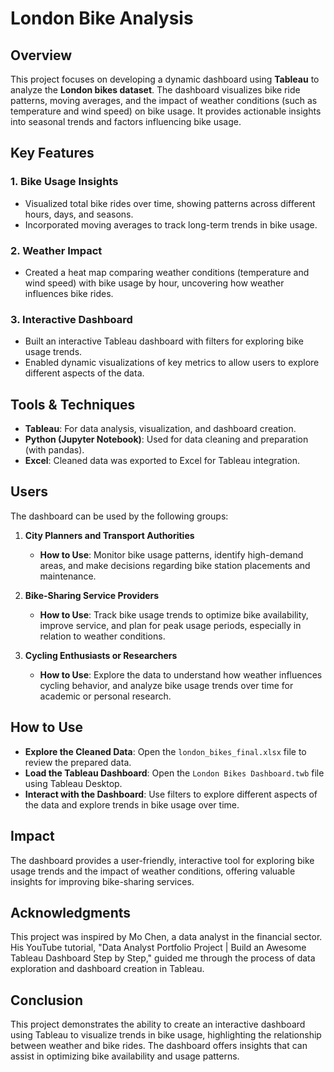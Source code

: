 # London Bike Analysis

## Overview
This project focuses on developing a dynamic dashboard using **Tableau** to analyze the **London bikes dataset**. The dashboard visualizes bike ride patterns, moving averages, and the impact of weather conditions (such as temperature and wind speed) on bike usage. It provides actionable insights into seasonal trends and factors influencing bike usage.

## Key Features

### 1. **Bike Usage Insights**
- Visualized total bike rides over time, showing patterns across different hours, days, and seasons.
- Incorporated moving averages to track long-term trends in bike usage.

### 2. **Weather Impact**
- Created a heat map comparing weather conditions (temperature and wind speed) with bike usage by hour, uncovering how weather influences bike rides.

### 3. **Interactive Dashboard**
- Built an interactive Tableau dashboard with filters for exploring bike usage trends.
- Enabled dynamic visualizations of key metrics to allow users to explore different aspects of the data.

## Tools & Techniques

- **Tableau**: For data analysis, visualization, and dashboard creation.
- **Python (Jupyter Notebook)**: Used for data cleaning and preparation (with pandas).
- **Excel**: Cleaned data was exported to Excel for Tableau integration.

## Users

The dashboard can be used by the following groups:

1. **City Planners and Transport Authorities**
   - **How to Use**: Monitor bike usage patterns, identify high-demand areas, and make decisions regarding bike station placements and maintenance.
   
2. **Bike-Sharing Service Providers**
   - **How to Use**: Track bike usage trends to optimize bike availability, improve service, and plan for peak usage periods, especially in relation to weather conditions.

3. **Cycling Enthusiasts or Researchers**
   - **How to Use**: Explore the data to understand how weather influences cycling behavior, and analyze bike usage trends over time for academic or personal research.

## How to Use

- **Explore the Cleaned Data**: Open the `london_bikes_final.xlsx` file to review the prepared data.
- **Load the Tableau Dashboard**: Open the `London Bikes Dashboard.twb` file using Tableau Desktop.
- **Interact with the Dashboard**: Use filters to explore different aspects of the data and explore trends in bike usage over time.

## Impact
The dashboard provides a user-friendly, interactive tool for exploring bike usage trends and the impact of weather conditions, offering valuable insights for improving bike-sharing services.

## Acknowledgments
This project was inspired by Mo Chen, a data analyst in the financial sector. His YouTube tutorial, "Data Analyst Portfolio Project | Build an Awesome Tableau Dashboard Step by Step," guided me through the process of data exploration and dashboard creation in Tableau.

## Conclusion
This project demonstrates the ability to create an interactive dashboard using Tableau to visualize trends in bike usage, highlighting the relationship between weather and bike rides. The dashboard offers insights that can assist in optimizing bike availability and usage patterns.






